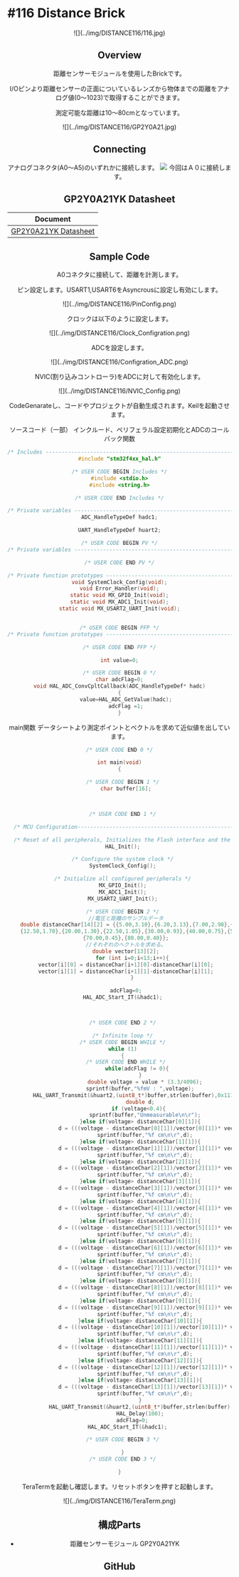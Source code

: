 # #116 Distance Brick

<center>![](../img/DISTANCE116/116.jpg)
<!--COLORME-->

## Overview
距離センサーモジュールを使用したBrickです。

I/Oピンより距離センサーの正面についているレンズから物体までの距離をアナログ値(0〜1023)で取得することができます。

測定可能な距離は10〜80cmとなっています。

<center>![](../img/DISTANCE116/GP2Y0A21.jpg)


## Connecting

アナログコネクタ(A0〜A5)のいずれかに接続します。
![](/img/100_analog/connect/116_distance_connect.jpg)
今回はＡ０に接続します。


## GP2Y0A21YK Datasheet
| Document |
| -- |
| [GP2Y0A21YK Datasheet](http://www.sharpsma.com/webfm_send/1208) |

## Sample Code

A0コネクタに接続して、距離を計測します。

ピン設定します。USART1,USART6をAsyncrousに設定し有効にします。
<center>![](../img/DISTANCE116/PinConfig.png)

クロックは以下のように設定します。
<center>![](../img/DISTANCE116/Clock_Configration.png)

ADCを設定します。
<center>![](../img/DISTANCE116/Configration_ADC.png)

NVIC(割り込みコントローラ)をADCに対して有効化します。
<center>![](../img/DISTANCE116/NVIC_Config.png)

CodeGenarateし、コードやプロジェクトが自動生成されます。Keilを起動させます。

ソースコード（一部）
インクルード、ペリフェラル設定初期化とADCのコールバック関数
```c
/* Includes ------------------------------------------------------------------*/
#include "stm32f4xx_hal.h"

/* USER CODE BEGIN Includes */
#include <stdio.h>
#include <string.h>

/* USER CODE END Includes */

/* Private variables ---------------------------------------------------------*/
ADC_HandleTypeDef hadc1;

UART_HandleTypeDef huart2;

/* USER CODE BEGIN PV */
/* Private variables ---------------------------------------------------------*/

/* USER CODE END PV */

/* Private function prototypes -----------------------------------------------*/
void SystemClock_Config(void);
void Error_Handler(void);
static void MX_GPIO_Init(void);
static void MX_ADC1_Init(void);
static void MX_USART2_UART_Init(void);


/* USER CODE BEGIN PFP */
/* Private function prototypes -----------------------------------------------*/

/* USER CODE END PFP */

int value=0;

/* USER CODE BEGIN 0 */
char adcFlag=0;
void HAL_ADC_ConvCpltCallback(ADC_HandleTypeDef* hadc)
{
    value=HAL_ADC_GetValue(hadc);
    adcFlag =1;
}
```

main関数
データシートより測定ポイントとベクトルを求めて近似値を出しています。
```c
/* USER CODE END 0 */

int main(void)
{

  /* USER CODE BEGIN 1 */
	char buffer[16];



  /* USER CODE END 1 */

  /* MCU Configuration----------------------------------------------------------*/

  /* Reset of all peripherals, Initializes the Flash interface and the Systick. */
  HAL_Init();

  /* Configure the system clock */
  SystemClock_Config();

  /* Initialize all configured peripherals */
  MX_GPIO_Init();
  MX_ADC1_Init();
  MX_USART2_UART_Init();

  /* USER CODE BEGIN 2 */
	//電圧と距離のサンプルデータ
	double distanceChar[14][2] = {{5.00,3.10},{6.20,3.13},{7.00,2.98},{8.00,2.70},{10.00,2.30},
	{12.50,1.70},{20.00,1.30},{22.50,1.05},{30.00,0.93},{40.00,0.75},{50.00,0.60},{60.00,0.51},
	{70.00,0.45},{80.00,0.40}};
	//それぞれのヘクトルを求める。
	double vector[13][2];
		for (int i=0;i<13;i++){
	vector[i][0] = distanceChar[i+1][0]-distanceChar[i][0];
	vector[i][1] = distanceChar[i+1][1]-distanceChar[i][1];
		}

    adcFlag=0;
  HAL_ADC_Start_IT(&hadc1);



  /* USER CODE END 2 */

  /* Infinite loop */
  /* USER CODE BEGIN WHILE */
  while (1)
  {
	/* USER CODE END WHILE */
		   while(adcFlag != 0){
			 }
				double voltage = value * (3.3/4096);
			 sprintf(buffer,"%fmV : ",voltage);
        HAL_UART_Transmit(&huart2,(uint8_t*)buffer,strlen(buffer),0x1111);
			 double d;
			if (voltage<0.4){
				sprintf(buffer,"Unmeasurable\n\r");
			 }else if(voltage> distanceChar[0][1]){
				d = (((voltage - distanceChar[0][1])/vector[0][1])* vector[0][0])+distanceChar[0][0];
				sprintf(buffer,"%f cm\n\r",d);
			 }else if(voltage> distanceChar[1][1]){
				d = (((voltage - distanceChar[1][1])/vector[1][1])* vector[1][0])+distanceChar[1][0];
				sprintf(buffer,"%f cm\n\r",d);
			 }else if(voltage> distanceChar[2][1]){
				d = (((voltage - distanceChar[2][1])/vector[2][1])* vector[2][0])+distanceChar[2][0];
				sprintf(buffer,"%f cm\n\r",d);
			 }else if(voltage> distanceChar[3][1]){
				d = (((voltage - distanceChar[3][1])/vector[3][1])* vector[3][0])+distanceChar[3][0];
				sprintf(buffer,"%f cm\n\r",d);
			 }else if(voltage> distanceChar[4][1]){
				d = (((voltage - distanceChar[4][1])/vector[4][1])* vector[4][0])+distanceChar[4][0];
				sprintf(buffer,"%f cm\n\r",d);
			 }else if(voltage> distanceChar[5][1]){
				d = (((voltage - distanceChar[5][1])/vector[5][1])* vector[5][0])+distanceChar[5][0];
				sprintf(buffer,"%f cm\n\r",d);
			 }else if(voltage> distanceChar[6][1]){
				d = (((voltage - distanceChar[6][1])/vector[6][1])* vector[6][0])+distanceChar[6][0];
				sprintf(buffer,"%f cm\n\r",d);
			 }else if(voltage> distanceChar[7][1]){
				d = (((voltage - distanceChar[7][1])/vector[7][1])* vector[7][0])+distanceChar[7][0];
				sprintf(buffer,"%f cm\n\r",d);
			 }else if(voltage> distanceChar[8][1]){
				d = (((voltage - distanceChar[8][1])/vector[8][1])* vector[8][0])+distanceChar[8][0];
				sprintf(buffer,"%f cm\n\r",d);
			 }else if(voltage> distanceChar[9][1]){
				d = (((voltage - distanceChar[9][1])/vector[9][1])* vector[9][0])+distanceChar[9][0];
				sprintf(buffer,"%f cm\n\r",d);
			 }else if(voltage> distanceChar[10][1]){
				d = (((voltage - distanceChar[10][1])/vector[10][1])* vector[10][0])+distanceChar[10][0];
				sprintf(buffer,"%f cm\n\r",d);
			 }else if(voltage> distanceChar[11][1]){
				d = (((voltage - distanceChar[11][1])/vector[11][1])* vector[11][0])+distanceChar[11][0];
				sprintf(buffer,"%f cm\n\r",d);
			 }else if(voltage> distanceChar[12][1]){
				d = (((voltage - distanceChar[12][1])/vector[12][1])* vector[12][0])+distanceChar[12][0];
				sprintf(buffer,"%f cm\n\r",d);
			 }else if(voltage> distanceChar[13][1]){
				d = (((voltage - distanceChar[13][1])/vector[13][1])* vector[13][0])+distanceChar[13][0];
				sprintf(buffer,"%f cm\n\r",d);
			 }
			 HAL_UART_Transmit(&huart2,(uint8_t*)buffer,strlen(buffer),0x1111);			 
			 HAL_Delay(100);
        adcFlag=0;
        HAL_ADC_Start_IT(&hadc1);   

  /* USER CODE BEGIN 3 */

  }
  /* USER CODE END 3 */

}
```

TeraTermを起動し確認します。リセットボタンを押すと起動します。
<center>![](../img/DISTANCE116/TeraTerm.png)


## 構成Parts
- 距離センサーモジュール GP2Y0A21YK

## GitHub
